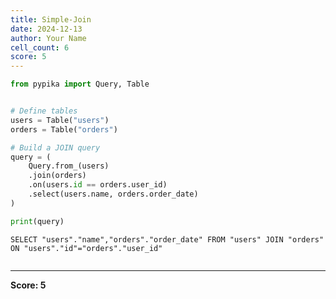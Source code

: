 ```yaml
---
title: Simple-Join
date: 2024-12-13
author: Your Name
cell_count: 6
score: 5
---
```


```python
from pypika import Query, Table
```


```python

```


```python
# Define tables
users = Table("users")
orders = Table("orders")


```


```python
# Build a JOIN query
query = (
    Query.from_(users)
    .join(orders)
    .on(users.id == orders.user_id)
    .select(users.name, orders.order_date)
)
```


```python
print(query)
```

    SELECT "users"."name","orders"."order_date" FROM "users" JOIN "orders" ON "users"."id"="orders"."user_id"



```python

```


---
**Score: 5**
